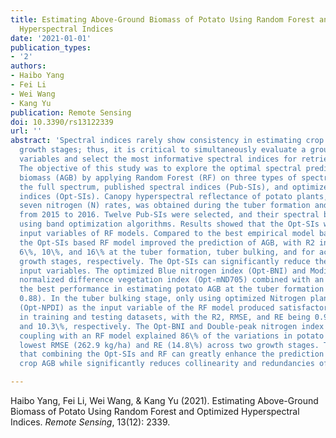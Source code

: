 ```yaml
---
title: Estimating Above-Ground Biomass of Potato Using Random Forest and Optimized
  Hyperspectral Indices
date: '2021-01-01'
publication_types:
- '2'
authors:
- Haibo Yang
- Fei Li
- Wei Wang
- Kang Yu
publication: Remote Sensing
doi: 10.3390/rs13122339
url: ''
abstract: 'Spectral indices rarely show consistency in estimating crop traits across
  growth stages; thus, it is critical to simultaneously evaluate a group of spectral
  variables and select the most informative spectral indices for retrieving crop traits.
  The objective of this study was to explore the optimal spectral predictors for above-ground
  biomass (AGB) by applying Random Forest (RF) on three types of spectral predictors:
  the full spectrum, published spectral indices (Pub-SIs), and optimized spectral
  indices (Opt-SIs). Canopy hyperspectral reflectance of potato plants, treated with
  seven nitrogen (N) rates, was obtained during the tuber formation and tuber bulking
  from 2015 to 2016. Twelve Pub-SIs were selected, and their spectral bands were optimized
  using band optimization algorithms. Results showed that the Opt-SIs were the best
  input variables of RF models. Compared to the best empirical model based on Opt-SIs,
  the Opt-SIs based RF model improved the prediction of AGB, with R2 increased by
  6\%, 10\%, and 16\% at the tuber formation, tuber bulking, and for across the two
  growth stages, respectively. The Opt-SIs can significantly reduce the number of
  input variables. The optimized Blue nitrogen index (Opt-BNI) and Modified red-edge
  normalized difference vegetation index (Opt-mND705) combined with an RF model showed
  the best performance in estimating potato AGB at the tuber formation stage (R2 =
  0.88). In the tuber bulking stage, only using optimized Nitrogen planar domain index
  (Opt-NPDI) as the input variable of the RF model produced satisfactory accuracy
  in training and testing datasets, with the R2, RMSE, and RE being 0.92, 208.6 kg/ha,
  and 10.3\%, respectively. The Opt-BNI and Double-peak nitrogen index (Opt-NDDA)
  coupling with an RF model explained 86\% of the variations in potato AGB, with the
  lowest RMSE (262.9 kg/ha) and RE (14.8\%) across two growth stages. This study shows
  that combining the Opt-SIs and RF can greatly enhance the prediction accuracy for
  crop AGB while significantly reduces collinearity and redundancies of spectral data.'

---
```


Haibo Yang, Fei Li, Wei Wang, & Kang Yu (2021). Estimating Above-Ground Biomass of Potato Using Random Forest and Optimized Hyperspectral Indices. *Remote Sensing*, 13(12): 2339.
